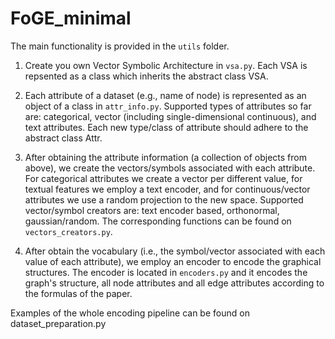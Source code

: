 # FoGE_minimal


The main functionality is provided in the `utils` folder.

1. Create you own Vector Symbolic Architecture in `vsa.py`. Each VSA is repsented as a class which inherits the abstract class VSA.

2. Each attribute of a dataset (e.g., name of node) is represented as an object of a class in `attr_info.py`. Supported types of attributes so far are: categorical, vector (including single-dimensional continuous), and text attributes. Each new type/class of attribute should adhere to the abstract class Attr.

3. After obtaining the attribute information (a collection of objects from above), we create the vectors/symbols associated with each attribute. For categorical attributes we create a vector per different value, for textual features we employ a text encoder, and for continuous/vector attributes we use a random projection to the new space. Supported vector/symbol creators are: text encoder based, orthonormal, gaussian/random. The corresponding functions can be found on `vectors_creators.py`.

4. After obtain the vocabulary (i.e., the symbol/vector associated with each value of each attribute), we employ an encoder to encode the graphical structures. The encoder is located in `encoders.py` and it encodes the graph's structure, all node attributes and all edge attributes according to the formulas of the paper.


Examples of the whole encoding pipeline can be found on dataset_preparation.py